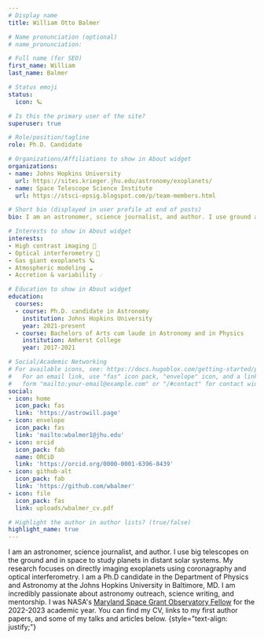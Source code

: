 ```yaml
---
# Display name
title: William Otto Balmer

# Name pronunciation (optional)
# name_pronunciation: 

# Full name (for SEO)
first_name: William
last_name: Balmer

# Status emoji
status:
  icon: 🪐

# Is this the primary user of the site?
superuser: true

# Role/position/tagline
role: Ph.D. Candidate

# Organizations/Affiliations to show in About widget
organizations:
- name: Johns Hopkins University
  url: https://sites.krieger.jhu.edu/astronomy/exoplanets/
- name: Space Telescope Science Institute
  url: https://stsci-epsig.blogspot.com/p/team-members.html

# Short bio (displayed in user profile at end of posts)
bio: I am an astronomer, science journalist, and author. I use ground and space based optical/near infrared telescopes to study exoplanets.

# Interests to show in About widget
interests:
- High contrast imaging 🌟
- Optical interferometry 💫
- Gas giant exoplanets 🪐
- Atmospheric modeling ☁️
- Accretion & variability ☄️

# Education to show in About widget
education:
  courses:
  - course: Ph.D. candidate in Astronomy
    institution: Johns Hopkins University
    year: 2021-present
  - course: Bachelors of Arts cum laude in Astronomy and in Physics
    institution: Amherst College
    year: 2017-2021

# Social/Academic Networking
# For available icons, see: https://docs.hugoblox.com/getting-started/page-builder/#icons
#   For an email link, use "fas" icon pack, "envelope" icon, and a link in the
#   form "mailto:your-email@example.com" or "/#contact" for contact widget.
social:
- icon: home
  icon_pack: fas
  link: 'https://astrowill.page'
- icon: envelope
  icon_pack: fas
  link: 'mailto:wbalmer1@jhu.edu'
- icon: orcid
  icon_pack: fab
  name: ORCiD
  link: 'https://orcid.org/0000-0001-6396-8439'
- icon: github-alt
  icon_pack: fab
  link: 'https://github.com/wbalmer'
- icon: file
  icon_pack: fas
  link: uploads/wbalmer_cv.pdf

# Highlight the author in author lists? (true/false)
highlight_name: true
---
```


I am an astronomer, science journalist, and author. I use big telescopes on the ground and in space to study planets in distant solar systems. My research focuses on directly imaging exoplanets using coronagraphy and optical interferometry. I am a Ph.D candidate in the Department of Physics and Astronomy at the Johns Hopkins University in Baltimore, MD. I am incredibly passionate about astronomy outreach, science writing, and mentorship. I was NASA's [Maryland Space Grant Observatory Fellow](https://md.spacegrant.org/about-mdsgc/our-people/) for the 2022-2023 academic year. You can find my CV, links to my first author papers, and some of my talks and articles below.
{style="text-align: justify;"}
